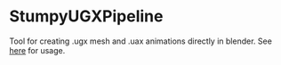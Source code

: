 # StumpyUGXPipeline
Tool for creating .ugx mesh and .uax animations directly in blender. See [here](https://halowarsmodding.github.io/guides/030blenderugx/#/guides/) for usage.
